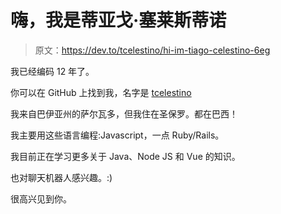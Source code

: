 # 嗨，我是蒂亚戈·塞莱斯蒂诺

> 原文：<https://dev.to/tcelestino/hi-im-tiago-celestino-6eg>

我已经编码 12 年了。

你可以在 GitHub 上找到我，名字是 [tcelestino](https://github.com/tcelestino)

我来自巴伊亚州的萨尔瓦多，但我住在圣保罗。都在巴西！

我主要用这些语言编程:Javascript，一点 Ruby/Rails。

我目前正在学习更多关于 Java、Node JS 和 Vue 的知识。

也对聊天机器人感兴趣。:)

很高兴见到你。